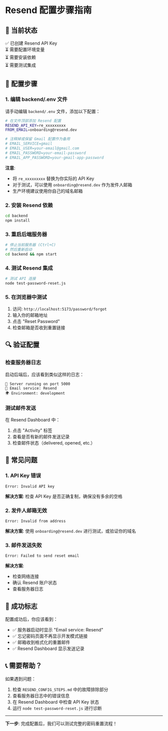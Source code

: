 # Resend 配置步骤指南

## 🎯 当前状态
✅ 已创建 Resend API Key  
⏳ 需要配置环境变量  
⏳ 需要安装依赖  
⏳ 需要测试集成  

## 📝 配置步骤

### 1. 编辑 backend/.env 文件

请手动编辑 `backend/.env` 文件，添加以下配置：

```bash
# 在文件顶部添加 Resend 配置
RESEND_API_KEY=re_xxxxxxxxx
FROM_EMAIL=onboarding@resend.dev

# 注释掉或保留 Gmail 配置作为备用
# EMAIL_SERVICE=gmail
# EMAIL_USER=your-email@gmail.com
# EMAIL_PASSWORD=your-email-password
# EMAIL_APP_PASSWORD=your-gmail-app-password
```

**注意**: 
- 将 `re_xxxxxxxxx` 替换为你实际的 API Key
- 对于测试，可以使用 `onboarding@resend.dev` 作为发件人邮箱
- 生产环境建议使用你自己的域名邮箱

### 2. 安装 Resend 依赖

```bash
cd backend
npm install
```

### 3. 重启后端服务器

```bash
# 停止当前服务器 (Ctrl+C)
# 然后重新启动
cd backend && npm start
```

### 4. 测试 Resend 集成

```bash
# 测试 API 连接
node test-password-reset.js
```

### 5. 在浏览器中测试

1. 访问: `http://localhost:5173/password/forgot`
2. 输入你的邮箱地址
3. 点击 "Reset Password"
4. 检查邮箱是否收到重置链接

## 🔍 验证配置

### 检查服务器日志
启动后端后，应该看到类似这样的日志：
```
🚀 Server running on port 5000
📧 Email service: Resend
🌍 Environment: development
```

### 测试邮件发送
在 Resend Dashboard 中：
1. 点击 "Activity" 标签
2. 查看是否有新的邮件发送记录
3. 检查邮件状态（delivered, opened, etc.）

## 🚨 常见问题

### 1. API Key 错误
```
Error: Invalid API key
```
**解决方案**: 检查 API Key 是否正确复制，确保没有多余的空格

### 2. 发件人邮箱无效
```
Error: Invalid from address
```
**解决方案**: 使用 `onboarding@resend.dev` 进行测试，或验证你的域名

### 3. 邮件发送失败
```
Error: Failed to send reset email
```
**解决方案**: 
- 检查网络连接
- 确认 Resend 账户状态
- 查看服务器日志

## 🎉 成功标志

配置成功后，你应该看到：
- ✅ 服务器启动时显示 "Email service: Resend"
- ✅ 忘记密码页面不再显示开发模式链接
- ✅ 邮箱收到格式化的重置邮件
- ✅ Resend Dashboard 显示发送记录

## 📞 需要帮助？

如果遇到问题：
1. 检查 `RESEND_CONFIG_STEPS.md` 中的故障排除部分
2. 查看服务器日志中的错误信息
3. 在 Resend Dashboard 中检查 API Key 状态
4. 运行 `node test-password-reset.js` 进行诊断

---

**下一步**: 完成配置后，我们可以测试完整的密码重置流程！ 